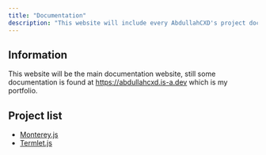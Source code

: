 ```yaml
---
title: "Documentation"
description: "This website will include every AbdullahCXD's project documentation."
---
```


## Information

This website will be the main documentation website, still some documentation is found at https://abdullahcxd.is-a.dev which is my portfolio.

## Project list

- [Monterey.js](/monterey/quickstart)
- [Termlet.js](/termlet/quickstart)
